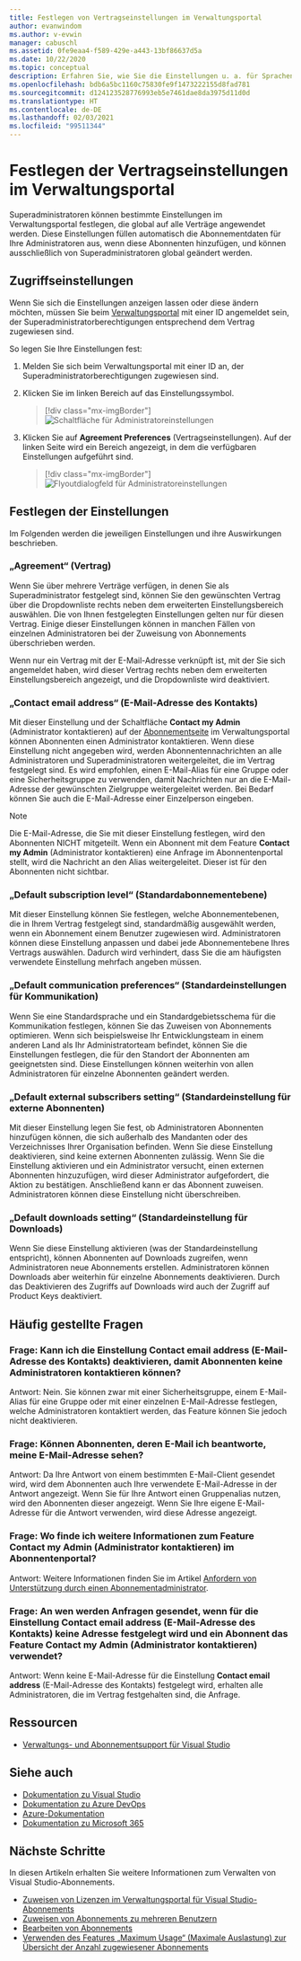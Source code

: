 ```yaml
---
title: Festlegen von Vertragseinstellungen im Verwaltungsportal
author: evanwindom
ms.author: v-evwin
manager: cabuschl
ms.assetid: 0fe9eaa4-f589-429e-a443-13bf86637d5a
ms.date: 10/22/2020
ms.topic: conceptual
description: Erfahren Sie, wie Sie die Einstellungen u. a. für Sprachen, Kontakte und die Abonnementebene im Verwaltungsportal festlegen.
ms.openlocfilehash: bdb6a5bc1160c75830fe9f1473222155d8fad781
ms.sourcegitcommit: d124123528776993eb5e7461dae8da3975d11d0d
ms.translationtype: HT
ms.contentlocale: de-DE
ms.lasthandoff: 02/03/2021
ms.locfileid: "99511344"
---
```

# <a name="set-preferences-for-your-agreements-in-the-administration-portal"></a>Festlegen der Vertragseinstellungen im Verwaltungsportal
Superadministratoren können bestimmte Einstellungen im Verwaltungsportal festlegen, die global auf alle Verträge angewendet werden.  Diese Einstellungen füllen automatisch die Abonnementdaten für Ihre Administratoren aus, wenn diese Abonnenten hinzufügen, und können ausschließlich von Superadministratoren global geändert werden.  

## <a name="access-preferences"></a>Zugriffseinstellungen
Wenn Sie sich die Einstellungen anzeigen lassen oder diese ändern möchten, müssen Sie beim [Verwaltungsportal](https://manage.visualstudio.com) mit einer ID angemeldet sein, der Superadministratorberechtigungen entsprechend dem Vertrag zugewiesen sind.  

So legen Sie Ihre Einstellungen fest:
1. Melden Sie sich beim Verwaltungsportal mit einer ID an, der Superadministratorberechtigungen zugewiesen sind.
2. Klicken Sie im linken Bereich auf das Einstellungssymbol.
   > [!div class="mx-imgBorder"]
   > ![Schaltfläche für Administratoreinstellungen](_img/admin-prefs/admin-prefs-button.png "Klicken Sie auf „Administratoren verwalten“ und dann auf „Agreement Preferences“ (Vereinbarungseinstellungen), um die Einstellungen anzuzeigen.")

3. Klicken Sie auf **Agreement Preferences** (Vertragseinstellungen).
Auf der linken Seite wird ein Bereich angezeigt, in dem die verfügbaren Einstellungen aufgeführt sind. 

   > [!div class="mx-imgBorder"]
   > ![Flyoutdialogfeld für Administratoreinstellungen](_img/admin-prefs/admin-prefs-flyout.png "Legen Sie die gewünschten Einstellungen fest, und klicken Sie dann auf „Speichern“.")

## <a name="set-your-preferences"></a>Festlegen der Einstellungen
Im Folgenden werden die jeweiligen Einstellungen und ihre Auswirkungen beschrieben. 

### <a name="agreement"></a>„Agreement“ (Vertrag)
Wenn Sie über mehrere Verträge verfügen, in denen Sie als Superadministrator festgelegt sind, können Sie den gewünschten Vertrag über die Dropdownliste rechts neben dem erweiterten Einstellungsbereich auswählen.  Die von Ihnen festgelegten Einstellungen gelten nur für diesen Vertrag.  Einige dieser Einstellungen können in manchen Fällen von einzelnen Administratoren bei der Zuweisung von Abonnements überschrieben werden. 

Wenn nur ein Vertrag mit der E-Mail-Adresse verknüpft ist, mit der Sie sich angemeldet haben, wird dieser Vertrag rechts neben dem erweiterten Einstellungsbereich angezeigt, und die Dropdownliste wird deaktiviert. 

### <a name="contact-email-address"></a>„Contact email address“ (E-Mail-Adresse des Kontakts)
Mit dieser Einstellung und der Schaltfläche **Contact my Admin** (Administrator kontaktieren) auf der [Abonnementseite](https://my.visualstudio.com/subscriptions) im Verwaltungsportal können Abonnenten einen Administrator kontaktieren.  Wenn diese Einstellung nicht angegeben wird, werden Abonnentennachrichten an alle Administratoren und Superadministratoren weitergeleitet, die im Vertrag festgelegt sind.  Es wird empfohlen, einen E-Mail-Alias für eine Gruppe oder eine Sicherheitsgruppe zu verwenden, damit Nachrichten nur an die E-Mail-Adresse der gewünschten Zielgruppe weitergeleitet werden. Bei Bedarf können Sie auch die E-Mail-Adresse einer Einzelperson eingeben.

> [!NOTE]
> Die E-Mail-Adresse, die Sie mit dieser Einstellung festlegen, wird den Abonnenten NICHT mitgeteilt.  Wenn ein Abonnent mit dem Feature **Contact my Admin** (Administrator kontaktieren) eine Anfrage im Abonnentenportal stellt, wird die Nachricht an den Alias weitergeleitet. Dieser ist für den Abonnenten nicht sichtbar. 

### <a name="default-subscription-level"></a>„Default subscription level“ (Standardabonnementebene)
Mit dieser Einstellung können Sie festlegen, welche Abonnementebenen, die in Ihrem Vertrag festgelegt sind, standardmäßig ausgewählt werden, wenn ein Abonnement einem Benutzer zugewiesen wird.  Administratoren können diese Einstellung anpassen und dabei jede Abonnementebene Ihres Vertrags auswählen. Dadurch wird verhindert, dass Sie die am häufigsten verwendete Einstellung mehrfach angeben müssen. 

### <a name="default-communication-preferences"></a>„Default communication preferences“ (Standardeinstellungen für Kommunikation)
Wenn Sie eine Standardsprache und ein Standardgebietsschema für die Kommunikation festlegen, können Sie das Zuweisen von Abonnements optimieren.  Wenn sich beispielsweise Ihr Entwicklungsteam in einem anderen Land als Ihr Administratorteam befindet, können Sie die Einstellungen festlegen, die für den Standort der Abonnenten am geeignetsten sind. Diese Einstellungen können weiterhin von allen Administratoren für einzelne Abonnenten geändert werden. 

### <a name="default-external-subscribers-setting"></a>„Default external subscribers setting“ (Standardeinstellung für externe Abonnenten)
Mit dieser Einstellung legen Sie fest, ob Administratoren Abonnenten hinzufügen können, die sich außerhalb des Mandanten oder des Verzeichnisses Ihrer Organisation befinden.  Wenn Sie diese Einstellung deaktivieren, sind keine externen Abonnenten zulässig.  Wenn Sie die Einstellung aktivieren und ein Administrator versucht, einen externen Abonnenten hinzuzufügen, wird dieser Administrator aufgefordert, die Aktion zu bestätigen. Anschließend kann er das Abonnent zuweisen. Administratoren können diese Einstellung nicht überschreiben. 

### <a name="default-downloads-setting"></a>„Default downloads setting“ (Standardeinstellung für Downloads)
Wenn Sie diese Einstellung aktivieren (was der Standardeinstellung entspricht), können Abonnenten auf Downloads zugreifen, wenn Administratoren neue Abonnements erstellen.  Administratoren können Downloads aber weiterhin für einzelne Abonnements deaktivieren.  Durch das Deaktivieren des Zugriffs auf Downloads wird auch der Zugriff auf Product Keys deaktiviert.  


## <a name="frequently-asked-questions"></a>Häufig gestellte Fragen
### <a name="q--can-i-disable-the-contact-email-address-so-subscribers-cannot-contact-admins"></a>Frage:  Kann ich die Einstellung **Contact email address** (E-Mail-Adresse des Kontakts) deaktivieren, damit Abonnenten keine Administratoren kontaktieren können?
Antwort:  Nein. Sie können zwar mit einer Sicherheitsgruppe, einem E-Mail-Alias für eine Gruppe oder mit einer einzelnen E-Mail-Adresse festlegen, welche Administratoren kontaktiert werden, das Feature können Sie jedoch nicht deaktivieren.

### <a name="q-if-i-answer-a-subscribers-email-will-they-have-my-email-address"></a>Frage: Können Abonnenten, deren E-Mail ich beantworte, meine E-Mail-Adresse sehen?
Antwort:  Da Ihre Antwort von einem bestimmten E-Mail-Client gesendet wird, wird dem Abonnenten auch Ihre verwendete E-Mail-Adresse in der Antwort angezeigt.  Wenn Sie für Ihre Antwort einen Gruppenalias nutzen, wird den Abonnenten dieser angezeigt.  Wenn Sie Ihre eigene E-Mail-Adresse für die Antwort verwenden, wird diese Adresse angezeigt.  

### <a name="q-where-can-i-find-out-more-about-the-contact-my-admin-feature-in-the-subscriber-portal"></a>Frage: Wo finde ich weitere Informationen zum Feature **Contact my Admin** (Administrator kontaktieren) im Abonnentenportal?
Antwort:  Weitere Informationen finden Sie im Artikel [Anfordern von Unterstützung durch einen Abonnementadministrator](contact-my-admin.md). 

### <a name="q-if-we-dont-complete-the-contact-email-address-and-a-subscriber-uses-the-contact-my-admin-feature-who-receives-their-request"></a>Frage: An wen werden Anfragen gesendet, wenn für die Einstellung **Contact email address** (E-Mail-Adresse des Kontakts) keine Adresse festgelegt wird und ein Abonnent das Feature **Contact my Admin** (Administrator kontaktieren) verwendet?
Antwort:  Wenn keine E-Mail-Adresse für die Einstellung **Contact email address** (E-Mail-Adresse des Kontakts) festgelegt wird, erhalten alle Administratoren, die im Vertrag festgehalten sind, die Anfrage. 

## <a name="resources"></a>Ressourcen
- [Verwaltungs- und Abonnementsupport für Visual Studio](https://my.visualstudio.com/gethelp)

## <a name="see-also"></a>Siehe auch
- [Dokumentation zu Visual Studio](/visualstudio/)
- [Dokumentation zu Azure DevOps](/azure/devops/)
- [Azure-Dokumentation](/azure/)
- [Dokumentation zu Microsoft 365](/microsoft-365/)

## <a name="next-steps"></a>Nächste Schritte
In diesen Artikeln erhalten Sie weitere Informationen zum Verwalten von Visual Studio-Abonnements.
- [Zuweisen von Lizenzen im Verwaltungsportal für Visual Studio-Abonnements](assign-license.md)
- [Zuweisen von Abonnements zu mehreren Benutzern](assign-license-bulk.md)
- [Bearbeiten von Abonnements](edit-license.md)
- [Verwenden des Features „Maximum Usage“ (Maximale Auslastung) zur Übersicht der Anzahl zugewiesener Abonnements](maximum-usage.md)